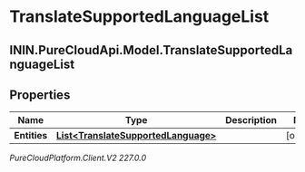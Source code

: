 # TranslateSupportedLanguageList

## ININ.PureCloudApi.Model.TranslateSupportedLanguageList

## Properties

|Name | Type | Description | Notes|
|------------ | ------------- | ------------- | -------------|
| **Entities** | [**List&lt;TranslateSupportedLanguage&gt;**](TranslateSupportedLanguage) |  | [optional] |



_PureCloudPlatform.Client.V2 227.0.0_
